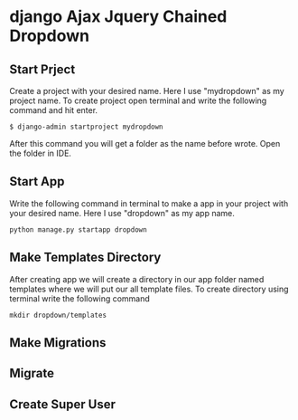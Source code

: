 # django Ajax Jquery Chained Dropdown
## Start Prject
Create a project with your desired name. Here I use "mydropdown" as my project name. To create project open terminal and write the following command and hit enter.
```
$ django-admin startproject mydropdown
```
After this command you will get a folder as the name before wrote. Open the folder in IDE.
## Start App
Write the following command in terminal to make a app in your project with your desired name. Here I use "dropdown" as my app name.
```
python manage.py startapp dropdown
```
## Make Templates Directory
After creating app we will create a directory in our app folder named templates where we will put our all template files. To create directory using terminal write the following command
```
mkdir dropdown/templates
```
## Make Migrations
## Migrate
## Create Super User
